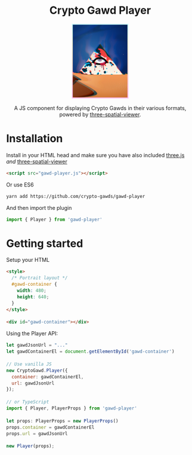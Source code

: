 
<div align="center">
<h1>Crypto Gawd Player</h1>

<img href="https://juniorxsound.github.io/THREE.SixDOF/examples/image.html" src="./docs/preview.png" height="200" /><br/>

<p>A JS component for displaying Crypto Gawds in their various formats, powered by <a href="https://github.com/caseypugh/three-spatial-viewer/">three-spatial-viewer</a>.
</p>
<div style="clear:both;"></div>
<!-- <img src="https://github.com//workflows/CI/badge.svg" /><br/> -->
<!-- <a href="#getting-started">Getting started</a> •
<a href="#examples">Examples</a> • -->
</div>

# Installation
Install in your HTML head and make sure you have also included [three.js](https://threejs.org/docs/index.html#manual/en/introduction/Installation) _and_ [three-spatial-viewer](https://github.com/caseypugh/three-spatial-viewer/)
```html
<script src="gawd-player.js"></script>
```

Or use ES6
```sh
yarn add https://github.com/crypto-gawds/gawd-player
```

And then import the plugin
```js
import { Player } from 'gawd-player'
```

# Getting started
Setup your HTML
```html
<style>
  /* Portrait layout */
  #gawd-container { 
    width: 480;
    height: 640;
  }
</style>

<div id="gawd-container"></div>
```

Using the Player API:
```js
let gawdJsonUrl = "..."
let gawdContainerEl = document.getElementById('gawd-container')

// Use vanilla JS
new CryptoGawd.Player({
  container: gawdContainerEl,
  url: gawdJsonUrl
});

// or TypeScript
import { Player, PlayerProps } from 'gawd-player'

let props: PlayerProps = new PlayerProps()
props.container = gawdContainerEl
props.url = gawdJsonUrl

new Player(props);
```